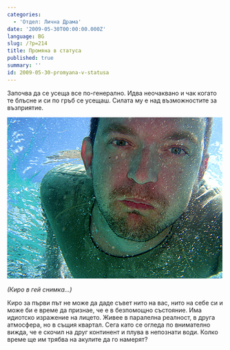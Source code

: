 ```yaml
---
categories:
  - 'Отдел: Лична Драма'
date: '2009-05-30T00:00:00.000Z'
language: BG
slug: /?p=214
title: Промяна в статуса
published: true
summary: ''
id: 2009-05-30-promyana-v-statusa
---
```


Започва да се усеща все по-генерално. Идва неочаквано и чак когато те блъсне и си по гръб се усещаш. Силата му е над възможностите за възприятие. 

![p5060255](https://raw.githubusercontent.com/kirilchristov/blog_images/main/2009/05/p5060255.jpg)

 

_(Киро в гей снимка...)_


Киро за първи път не може да даде съвет нито на вас, нито на себе си и може би е време да признае, че е в безпомощно състояние. Има идиотско изражение на лицето. Живее в паралелна реалност, в друга атмосфера, но в същия квартал. Сега като се огледа по внимателно вижда, че е скочил на друг континент и плува в непознати води. Колко време ще им трябва на акулите да го намерят?

